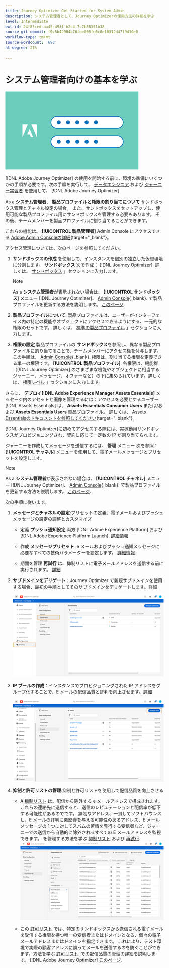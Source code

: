```yaml
---
title: Journey Optimizer Get Started for System Admin
description: システム管理者として、Journey Optimizerの使用方法の詳細を学ぶ
level: Intermediate
exl-id: 24f85ced-aa45-493f-b2c4-7c7b58351b38
source-git-commit: f0c5b42984b76fee005fe0c0e10312d47f9d10e8
workflow-type: tm+mt
source-wordcount: '693'
ht-degree: 21%

---
```


# システム管理者向けの基本を学ぶ

![administrator](assets/do-not-localize/user-2.png)

[!DNL Adobe Journey Optimizer] の使用を開始する前に、環境の準備にいくつかの手順が必要です。次の手順を実行して、 [データエンジニア](data-engineer.md) および [ジャーニー実習者](marketer.md) を使用して、 [!DNL Adobe Journey Optimizer].


As a **システム管理者**、 **製品プロファイルと権限の割り当てについて** サンドボックス管理とチャネル設定の場合。 また、サンドボックスをセットアップし、使用可能な製品プロファイル用にサンドボックスを管理する必要もあります。
その後、チームメンバーを製品プロファイルに割り当てることができます。

これらの機能は、 **[!UICONTROL 製品管理者]** Admin Console にアクセスできる [Adobe Admin Consoleの詳細](https://helpx.adobe.com/jp/enterprise/admin-guide.html){target=&quot;_blank&quot;}。

アクセス管理については、次のページを参照してください。

1. **サンドボックスの作成** を使用して、インスタンスを個別の独立した仮想環境に分割します。 **サンドボックス** 次で作成： [!DNL Journey Optimizer]. 詳しくは、 [サンドボックス](../administration/sandboxes.md) 」セクションに入力します。

   >[!NOTE]
   >As a **システム管理者**&#x200B;が表示されない場合は、 **[!UICONTROL サンドボックス]** メニュー [!DNL Journey Optimizer]、 [Admin Console](https://adminconsole.adobe.com/){_blank}. で製品プロファイルを更新する方法を説明します。 [このページ](../administration/permissions.md#edit-product-profile).

1. **製品プロファイルについて**. 製品プロファイルは、ユーザーがインターフェイス内の特定の機能やオブジェクトにアクセスできるようにする、一元的な権限のセットです。 詳しくは、 [標準の製品プロファイル](../administration/ootb-product-profiles.md) 」セクションに入力します。

1. **権限の設定** 製品プロファイルの **サンドボックス**&#x200B;を参照し、異なる製品プロファイルに割り当てることで、チームメンバーにアクセス権を付与します。 この手順は、 [Admin Console](https://adminconsole.adobe.com/){_blank}. 権限は、割り当てる権限を定義できる単一の権限です。 **[!UICONTROL 製品プロファイル]**. 各権限は、機能群（[!DNL Journey Optimizer] のさまざまな機能やオブジェクトに相当するジャーニー、メッセージ、オファーなど）の下に集められています。詳しくは、 [権限レベル](../administration/high-low-permissions.md) 」セクションに入力します。


さらに、 **デプロイ[!DNL Adobe Experience Manager Assets Essentials]** メッセージ内のアセットと画像を管理するには：アクセスを必要とするユーザー [!DNL Assets Essentials] は、 **Assets Essentials Consumer Users** または/および **Assets Essentials Users** 製品プロファイル。 [詳しくは、 Assets Essentialsのドキュメントを参照してください](https://experienceleague.adobe.com/docs/experience-manager-assets-essentials/help/deploy-administer.html?lang=ja){target=&quot;_blank&quot;}。

[!DNL Journey Optimizer]に初めてアクセスする際には、実稼動用サンドボックスがプロビジョニングされ、契約に応じて一定数の IP が割り当てられます。

ジャーニーを作成してメッセージを送信するには、 **管理** メニュー 次を参照： **[!UICONTROL チャネル]** メニューを使用して、電子メールメッセージとプリセットを設定します。

>[!NOTE]
>As a **システム管理者**&#x200B;が表示されない場合は、 **[!UICONTROL チャネル]** メニュー [!DNL Journey Optimizer]、 [Admin Console](https://adminconsole.adobe.com/){_blank}. で製品プロファイルを更新する方法を説明します。 [このページ](../administration/permissions.md#edit-product-profile).

次の手順に従います。

1. **メッセージとチャネルの設定**:プリセットの定義、電子メールおよびプッシュメッセージの設定の調整とカスタマイズ

   * 定義 **プッシュ通知設定** 両方 [!DNL Adobe Experience Platform] および [!DNL Adobe Experience Platform Launch]. [詳細情報](../push-gs.md)

   * 作成 **メッセージプリセット** :e メールおよびプッシュ通知メッセージに必要なすべての技術パラメーターを設定します。 [詳細情報](../configuration/message-presets.md)

   * 期間を管理 **再試行** は、抑制リストに電子メールアドレスを送信する前に実行されます。 [詳細](../configuration/manage-suppression-list.md)

1. **サブドメインをデリゲート**：Journey Optimizer で新規サブドメインを使用する場合、最初の手順としてそのサブドメインをデリゲートします。[詳細](../configuration/about-subdomain-delegation.md)

   ![](../assets/subdomain.png)

1. **IP プールの作成**：インスタンスでプロビジョニングされた IP アドレスをグループ化することで、E メールの配信品質と評判を向上させます。[詳細](../configuration/ip-pools.md)

   ![](../assets/ip-pool.png)

1. **抑制と許可リストの管理**:抑制と許可リストを使用して配信品質を向上させる

   * A [抑制リスト](../suppression-list.md) は、配信から除外する e メールアドレスで構成されます。これらの連絡先に送信すると、送信のレピュテーションと配信率が低下する可能性があるのでです。 無効なアドレス、一貫してソフトバウンスし、E メールの評判に悪影響を与える可能性のあるアドレス、E メールメッセージの 1 つに対してスパムの苦情を発行する受信者など、ジャーニーでの送信から自動的に除外されるすべての E メールアドレスを監視できます。 を管理する方法を学ぶ [抑制リスト](../configuration/manage-suppression-list.md) および [再試行](../configuration/retries.md).
   ![](../assets/suppression-list-filtering-example.png)

   * この [許可リスト](../allow-list.md) では、特定のサンドボックスから送信される電子メールを受信する権限を持つ唯一の受信者またはドメインとなる、個々の電子メールアドレスまたはドメインを指定できます。 これにより、テスト環境で実際の顧客アドレスに誤ってメールを送信するのを防ぐことができます。方法を学ぶ [許可リスト](../allow-list.md).
   での配信品質の管理の詳細を説明します。 [!DNL Adobe Journey Optimizer] [このページ](../deliverability.md).
